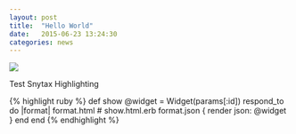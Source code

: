 ```yaml
---
layout: post
title:  "Hello World"
date:   2015-06-23 13:24:30
categories: news
---
```


<img src="{{site.image_path}}/posts/tookii_test.jpg" />

Test Snytax Highlighting

{% highlight ruby %}
def show
  @widget = Widget(params[:id])
  respond_to do |format|
    format.html # show.html.erb
    format.json { render json: @widget }
  end
end
{% endhighlight %}